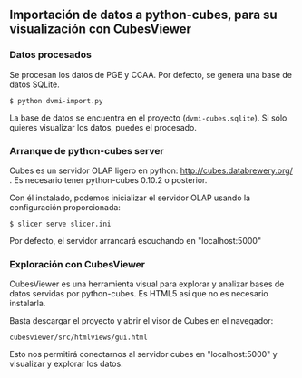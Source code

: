 ## Importación de datos a python-cubes, para su visualización con CubesViewer

### Datos procesados

Se procesan los datos de PGE y CCAA. Por defecto, se genera una base de datos SQLite.

    $ python dvmi-import.py

La base de datos se encuentra en el proyecto (`dvmi-cubes.sqlite`). Si sólo quieres visualizar los datos,
puedes  el procesado.

### Arranque de python-cubes server

Cubes es un servidor OLAP ligero en python: http://cubes.databrewery.org/ . Es necesario tener python-cubes 0.10.2 o posterior.

Con él instalado, podemos inicializar el servidor OLAP usando la configuración proporcionada:

    $ slicer serve slicer.ini

Por defecto, el servidor arrancará escuchando en "localhost:5000"

### Exploración con CubesViewer

CubesViewer es una herramienta visual para explorar y analizar bases de datos
servidas por python-cubes. Es HTML5 así que no es necesario instalarla.

Basta descargar el proyecto y abrir el visor de Cubes en el navegador:

    cubesviewer/src/htmlviews/gui.html 

Esto nos permitirá conectarnos al servidor cubes en "localhost:5000" y visualizar
y explorar los datos.


    
